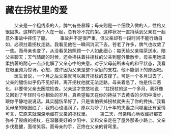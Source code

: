 # 藏在拐杖里的爱
　　父亲是一个粗线条的人，脾气有些暴躁；母亲则是一个细致入微的人，性格又很固执。这样的两个人在一起，总有吵不完的架。这种状况一直持续到父亲在一起意外事故中摔伤了腿。 
　　事故并不是很严重，但父亲却有一段时间不能行动自如，必须拄着拐杖走路。我看见他在一瞬间消沉下去，苍老了许多，脾气也收敛了一些。而母亲也变了，从没看见她照顾一个人如此细心：每天给父亲端茶送水，陪父亲聊天；天气晴朗的时候，还会搀扶着拄拐杖的父亲到屋外散散步。母亲用她温柔执著的耐心一点点化解了父亲心中的失意。对于父母前所未有的和平状态，我看在眼里颇为惊讶。心想，或许因为父亲是整个家庭的支柱，他不能倒下的原因吧。 
　　医生曾说，一个月之后父亲就可以离开拐杖的支撑了。可是一个多月过去了，父亲的腿伤似乎仍不见好转，离开拐杖他就无法走路。母亲着急了，怕是伤口恶化，非要带父亲去医院检查。父亲这才悠悠地说：“拄拐杖的这一个多月，我好像又回到了年轻时与你相处的岁月。真希望每天在你的搀扶下去黄昏的夕阳中漫步，跟你平静地说说话。其实腿伤早好了，只是害怕丢掉拐杖就失去了你的搀扶。”我看见母亲的眼圈红了，我的心也湿润了。原以为吵了几十年的夫妻之间哪里还有爱情可言，它原来就深深地藏在父亲的拐杖里。 
　　第二天，母亲精心地收藏好那支弥补了裂痕的拐杖，在温馨美好的夕阳中，又和父亲走在了屋外那条小路上。父亲步伐稳健，面带笑容。而母亲的手，正搀在父亲的臂弯里。
 